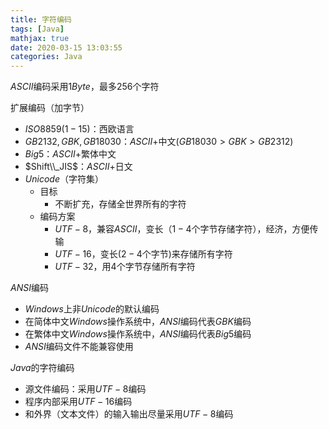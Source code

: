 ```yaml
---
title: 字符编码
tags: [Java]
mathjax: true
date: 2020-03-15 13:03:55
categories: Java
---
```


$ASCII$编码采用$1 Byte$，最多$256$个字符

扩展编码（加字节）

<!--more-->

+ $ISO8859(1-15)$：西欧语言
+ $GB2132,GBK,GB18030$：$ASCII+$中文$(GB18030>GBK>GB2312)$
+ $Big5$：$ASCII+$繁体中文
+ $Shift\\_JIS$：$ASCII+$日文
+ $Unicode$（字符集）
  + 目标
    + 不断扩充，存储全世界所有的字符
  + 编码方案
    + $UTF-8$，兼容$ASCII$，变长（$1-4$个字节存储字符），经济，方便传输
    + $UTF-16$，变长($2-4$个字节)来存储所有字符
    + $UTF-32$，用$4$个字节存储所有字符

$ANSI$编码

- $Windows$上非$Unicode$的默认编码
- 在简体中文$Windows$操作系统中，$ANSI$编码代表$GBK$编码
- 在繁体中文$Windows$操作系统中，$ANSI$编码代表$Big5$编码
- $ANSI$编码文件不能兼容使用

$Java$的字符编码

+ 源文件编码：采用$UTF-8$编码
+ 程序内部采用$UTF-16$编码
+ 和外界（文本文件）的输入输出尽量采用$UTF-8$编码